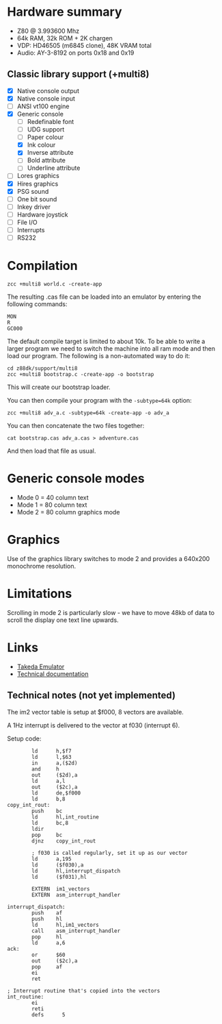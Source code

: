 # Hardware summary

* Z80 @ 3.993600 Mhz
* 64k RAM, 32k ROM + 2K chargen
* VDP: HD46505 (m6845 clone), 48K VRAM total
* Audio: AY-3-8192 on ports 0x18 and 0x19

## Classic library support (+multi8)

* [x] Native console output
* [x] Native console input
* [ ] ANSI vt100 engine
* [x] Generic console
    * [ ] Redefinable font
    * [ ] UDG support
    * [ ] Paper colour
    * [x] Ink colour
    * [x] Inverse attribute
    * [ ] Bold attribute
    * [ ] Underline attribute
* [ ] Lores graphics
* [x] Hires graphics
* [x] PSG sound
* [ ] One bit sound
* [ ] Inkey driver
* [ ] Hardware joystick
* [ ] File I/O
* [ ] Interrupts
* [ ] RS232

# Compilation

    zcc +multi8 world.c -create-app

The resulting .cas file can be loaded into an emulator by entering the following commands:

    MON
    R
    GC000

The default compile target is limited to about 10k. To be able to write a larger program we need to switch the machine into all ram mode and then load our program. The following is a non-automated way to do it:

    cd z88dk/support/multi8
    zcc +multi8 bootstrap.c -create-app -o bootstrap

This will create our bootstrap loader.

You can then compile your program with the `-subtype=64k` option:

    zcc +multi8 adv_a.c -subtype=64k -create-app -o adv_a

You can then concatenate the two files together:

    cat bootstrap.cas adv_a.cas > adventure.cas

And then load that file as usual.

# Generic console modes

* Mode 0 = 40 column text
* Mode 1 = 80 column text
* Mode 2 = 80 column graphics mode

# Graphics

Use of the graphics library switches to mode 2 and provides a 640x200 monochrome resolution.

# Limitations

Scrolling in mode 2 is particularly slow - we have to move 48kb of data to scroll the display one text line upwards.

# Links

* [Takeda Emulator](http://takeda-toshiya.my.coocan.jp/multi8/)
* [Technical documentation](http://takeda-toshiya.my.coocan.jp/multi8/tech.html)


## Technical notes (not yet implemented)

The im2 vector table is setup at $f000, 8 vectors are available.

A 1Hz interrupt is delivered to the vector at f030 (interrupt 6). 

Setup code:

```
        ld      h,$f7 
        ld      l,$63     
        in      a,($2d)
        and     h
        out     ($2d),a
        ld      a,l
        out     ($2c),a
        ld      de,$f000
        ld      b,8
copy_int_rout:
        push    bc
        ld      hl,int_routine
        ld      bc,8
        ldir
        pop     bc
        djnz    copy_int_rout

        ; f030 is called regularly, set it up as our vector
        ld      a,195
        ld      ($f030),a
        ld      hl,interrupt_dispatch
        ld      ($f031),hl

        EXTERN  im1_vectors
        EXTERN  asm_interrupt_handler

interrupt_dispatch:
        push    af
        push    hl
        ld      hl,im1_vectors
        call    asm_interrupt_handler
        pop     hl
        ld      a,6
ack:
        or      $60
        out     ($2c),a
        pop     af
        ei
        ret

; Interrupt routine that's copied into the vectors
int_routine:
        ei
        reti
        defs      5

```